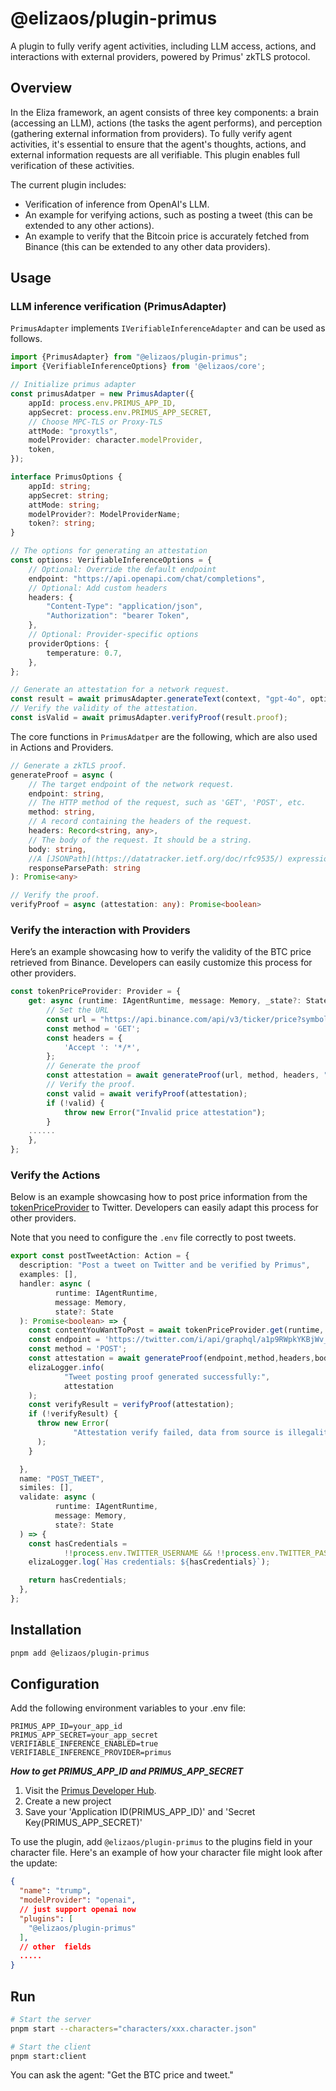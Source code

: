 # @elizaos/plugin-primus

A plugin to fully verify agent activities, including LLM access, actions, and interactions with external providers,
powered by Primus' zkTLS protocol.

## Overview

In the Eliza framework, an agent consists of three key components: a brain (accessing an LLM), actions (the tasks the
agent performs), and perception (gathering external information from providers). To fully verify agent activities, it's
essential to ensure that the agent's thoughts, actions, and external information requests are all verifiable. This
plugin enables full verification of these activities.

The current plugin includes:

- Verification of inference from OpenAI's LLM.
- An example for verifying actions, such as posting a tweet (this can be extended to any other actions).
- An example to verify that the Bitcoin price is accurately fetched from Binance (this can be extended to any other data
  providers).

## Usage
### LLM inference verification (PrimusAdapter)
`PrimusAdapter` implements `IVerifiableInferenceAdapter` and can be used as follows.
```typescript
import {PrimusAdapter} from "@elizaos/plugin-primus";
import {VerifiableInferenceOptions} from '@elizaos/core';

// Initialize primus adapter
const primusAdatper = new PrimusAdapter({
    appId: process.env.PRIMUS_APP_ID,
    appSecret: process.env.PRIMUS_APP_SECRET,
    // Choose MPC-TLS or Proxy-TLS
    attMode: "proxytls",
    modelProvider: character.modelProvider,
    token,
});

interface PrimusOptions {
    appId: string;
    appSecret: string;
    attMode: string;
    modelProvider?: ModelProviderName;
    token?: string;
}

// The options for generating an attestation
const options: VerifiableInferenceOptions = {
    // Optional: Override the default endpoint
    endpoint: "https://api.openapi.com/chat/completions",
    // Optional: Add custom headers
    headers: {
        "Content-Type": "application/json",
        "Authorization": "bearer Token",
    },
    // Optional: Provider-specific options
    providerOptions: {
        temperature: 0.7,
    },
};

// Generate an attestation for a network request.
const result = await primusAdapter.generateText(context, "gpt-4o", options);
// Verify the validity of the attestation.
const isValid = await primusAdapter.verifyProof(result.proof);
```

The core functions in `PrimusAdatper` are the following, which are also used in Actions and Providers.
```typescript
// Generate a zkTLS proof.
generateProof = async (
    // The target endpoint of the network request.
    endpoint: string,
    // The HTTP method of the request, such as 'GET', 'POST', etc.
    method: string,
    // A record containing the headers of the request.
    headers: Record<string, any>,
    // The body of the request. It should be a string.
    body: string,
    //A [JSONPath](https://datatracker.ietf.org/doc/rfc9535/) expression to locate the specific field in the response you want to attest.
    responseParsePath: string
): Promise<any>

// Verify the proof.
verifyProof = async (attestation: any): Promise<boolean>

```

### Verify the interaction with Providers

Here’s an example showcasing how to verify the validity of the BTC price retrieved from Binance. Developers can easily customize this process for other providers.

```typescript
const tokenPriceProvider: Provider = {
    get: async (runtime: IAgentRuntime, message: Memory, _state?: State) => {
        // Set the URL
        const url = "https://api.binance.com/api/v3/ticker/price?symbol=BTCUSDT";
        const method = 'GET';
        const headers = {
            'Accept	': '*/*',
        };
        // Generate the proof
        const attestation = await generateProof(url, method, headers, "", "$.price");
        // Verify the proof.
        const valid = await verifyProof(attestation);
        if (!valid) {
            throw new Error("Invalid price attestation");
        }
    ......
    },
};
```

### Verify the Actions
Below is an example showcasing how to post price information from the [tokenPriceProvider](./src/providers/tokenPriceProvider.ts) to Twitter. Developers can easily adapt this process for other providers.

Note that you need to configure the `.env` file correctly to post tweets.
```typescript
export const postTweetAction: Action = {
  description: "Post a tweet on Twitter and be verified by Primus",
  examples: [],
  handler: async (
          runtime: IAgentRuntime,
          message: Memory,
          state?: State
  ): Promise<boolean> => {
    const contentYouWantToPost = await tokenPriceProvider.get(runtime, message, state);
    const endpoint = 'https://twitter.com/i/api/graphql/a1p9RWpkYKBjWv_I3WzS-A/CreateTweet';
    const method = 'POST';
    const attestation = await generateProof(endpoint,method,headers,bodyStr,"$.data.create_tweet.tweet_results.result.rest_id");
    elizaLogger.info(
            "Tweet posting proof generated successfully:",
            attestation
    );
    const verifyResult = verifyProof(attestation);
    if (!verifyResult) {
      throw new Error(
              "Attestation verify failed, data from source is illegality"
      );
    }

  },
  name: "POST_TWEET",
  similes: [],
  validate: async (
          runtime: IAgentRuntime,
          message: Memory,
          state?: State
  ) => {
    const hasCredentials =
            !!process.env.TWITTER_USERNAME && !!process.env.TWITTER_PASSWORD;
    elizaLogger.log(`Has credentials: ${hasCredentials}`);

    return hasCredentials;
  },
};
```

## Installation

```bash
pnpm add @elizaos/plugin-primus
```

## Configuration

Add the following environment variables to your .env file:

```
PRIMUS_APP_ID=your_app_id
PRIMUS_APP_SECRET=your_app_secret
VERIFIABLE_INFERENCE_ENABLED=true
VERIFIABLE_INFERENCE_PROVIDER=primus
```

***How to get PRIMUS_APP_ID and PRIMUS_APP_SECRET***

1. Visit the [Primus Developer Hub](https://dev.primuslabs.xyz/).
2. Create a new project
3. Save your 'Application ID(PRIMUS_APP_ID)' and 'Secret Key(PRIMUS_APP_SECRET)'

To use the plugin, add `@elizaos/plugin-primus` to the plugins field in your character file. Here's an example of how your character file might look after the update:

```json
{
  "name": "trump",
  "modelProvider": "openai",
  // just support openai now
  "plugins": [
    "@elizaos/plugin-primus"
  ],
  // other  fields
  .....
}
```

## Run

```bash
# Start the server
pnpm start --characters="characters/xxx.character.json"
```

```bash
# Start the client
pnpm start:client
```

You can ask the agent: "Get the BTC price and tweet."


